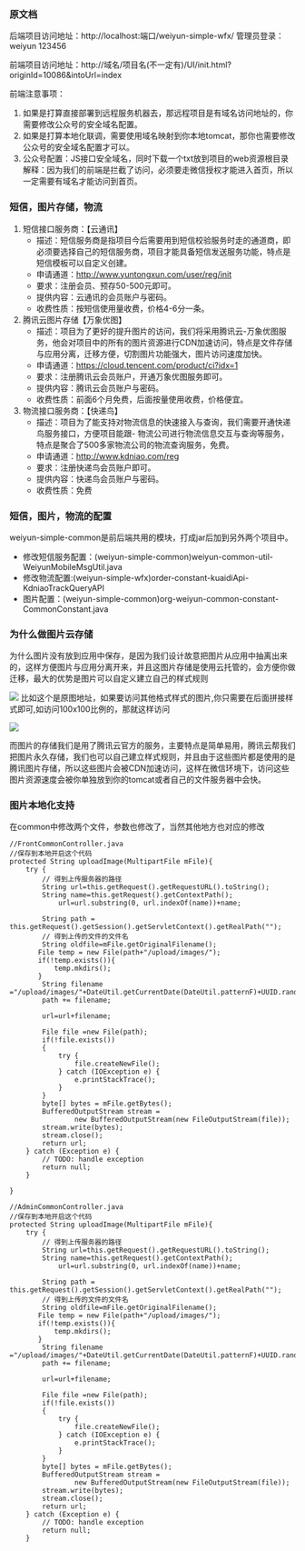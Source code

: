### 原文档
后端项目访问地址：http://localhost:端口/weiyun-simple-wfx/    管理员登录：weiyun  123456

前端项目访问地址：http://域名/项目名(不一定有)/UI/init.html?originId=10086&intoUrl=index

前端注意事项：
1. 如果是打算直接部署到远程服务机器去，那远程项目是有域名访问地址的，你需要修改公众号的安全域名配置。
2. 如果是打算本地化联调，需要使用域名映射到你本地tomcat，那你也需要修改公众号的安全域名配置才可以。
3. 公众号配置：JS接口安全域名，同时下载一个txt放到项目的web资源根目录
解释：因为我们的前端是拦截了访问，必须要走微信授权才能进入首页，所以一定需要有域名才能访问到首页。

### 短信，图片存储，物流
1. 短信接口服务商：【云通讯】
   - 描述：短信服务商是指项目今后需要用到短信校验服务时走的通道商，即必须要选择自己的短信服务商，项目才能具备短信发送服务功能，特点是短信模板可以自定义创建。
   - 申请通道：http://www.yuntongxun.com/user/reg/init
   - 要求：注册会员、预存50-500元即可。
   - 提供内容：云通讯的会员账户与密码。
   - 收费性质：按短信使用量收费，价格4-6分一条。
2. 腾讯云图片存储【万象优图】
   - 描述：项目为了更好的提升图片的访问，我们将采用腾讯云-万象优图服务，他会对项目中的所有的图片资源进行CDN加速访问，特点是文件存储与应用分离，迁移方便，切割图片功能强大，图片访问速度加快。
   - 申请通道：https://cloud.tencent.com/product/ci?idx=1
   - 要求：注册腾讯云会员账户，开通万象优图服务即可。
   - 提供内容：腾讯云会员账户与密码。
   - 收费性质：前面6个月免费，后面按量使用收费，价格便宜。
3. 物流接口服务商：【快递鸟】
   - 描述：项目为了能支持对物流信息的快速接入与查询，我们需要开通快递鸟服务接口，方便项目能跟- 物流公司进行物流信息交互与查询等服务，特点是聚合了500多家物流公司的物流查询服务，免费。
   - 申请通道：http://www.kdniao.com/reg
   - 要求：注册快递鸟会员账户即可。
   - 提供内容：快递鸟会员账户与密码。
   - 收费性质：免费

### 短信，图片，物流的配置
weiyun-simple-common是前后端共用的模块，打成jar后加到另外两个项目中。
- 修改短信服务配置：(weiyun-simple-common)weiyun-common-util-WeiyunMobileMsgUtil.java
- 修改物流配置:(weiyun-simple-wfx)order-constant-kuaidiApi-KdniaoTrackQueryAPI
- 图片配置：(weiyun-simple-common)org-weiyun-common-constant-CommonConstant.java

### 为什么做图片云存储
为什么图片没有放到应用中保存，是因为我们设计故意把图片从应用中抽离出来的，这样方便图片与应用分离开来，并且这图片存储是使用云托管的，会方便你做迁移，最大的优势是图片可以自定义建立自己的样式规则

![](http://weiyuntest-1253191691.image.myqcloud.com/weiit_shop_f2b/20170713/694a22e6-415b-49e7-8025-aca0c529d034.jpg)
比如这个是原图地址，如果要访问其他格式样式的图片,你只需要在后面拼接样式即可,如访问100x100比例的，那就这样访问

![](http://weiyuntest-1253191691.image.myqcloud.com/weiit_shop_f2b/20170713/694a22e6-415b-49e7-8025-aca0c529d034.jpg_100x100)

而图片的存储我们是用了腾讯云官方的服务，主要特点是简单易用，腾讯云帮我们把图片永久存储，我们也可以自己建立样式规则，并且由于这些图片都是使用的是腾讯图片存储，所以这些图片会被CDN加速访问，这样在微信环境下，访问这些图片资源速度会被你单独放到你的tomcat或者自己的文件服务器中会快。

### 图片本地化支持
在common中修改两个文件，参数也修改了，当然其他地方也对应的修改
```
//FrontCommonController.java
//保存到本地开启这个代码
protected String uploadImage(MultipartFile mFile){
	try {
		// 得到上传服务器的路径
    	String url=this.getRequest().getRequestURL().toString();
    	String name=this.getRequest().getContextPath();
    		url=url.substring(0, url.indexOf(name))+name;
    	
        String path = this.getRequest().getSession().getServletContext().getRealPath("");
        // 得到上传的文件的文件名
        String oldfile=mFile.getOriginalFilename();
       File temp = new File(path+"/upload/images/");
       if(!temp.exists()){
    	   temp.mkdirs();
       }
        String filename ="/upload/images/"+DateUtil.getCurrentDate(DateUtil.patternF)+UUID.randomUUID()+oldfile.substring(oldfile.lastIndexOf("."));
        path += filename;
        
        url=url+filename;

        File file =new File(path);    
        if(!file.exists())    
        {    
            try {    
                file.createNewFile();    
            } catch (IOException e) {    
                e.printStackTrace();    
            }    
        }
        byte[] bytes = mFile.getBytes();
        BufferedOutputStream stream =
                new BufferedOutputStream(new FileOutputStream(file));
        stream.write(bytes);
        stream.close();
        return url;
	} catch (Exception e) {
		// TODO: handle exception
		return null;
	}
	
}
```

```
//AdminCommonController.java
//保存到本地开启这个代码
protected String uploadImage(MultipartFile mFile){
	try {
		// 得到上传服务器的路径
    	String url=this.getRequest().getRequestURL().toString();
    	String name=this.getRequest().getContextPath();
    		url=url.substring(0, url.indexOf(name))+name;
    	
        String path = this.getRequest().getSession().getServletContext().getRealPath("");
        // 得到上传的文件的文件名
        String oldfile=mFile.getOriginalFilename();
       File temp = new File(path+"/upload/images/");
       if(!temp.exists()){
    	   temp.mkdirs();
       }
        String filename ="/upload/images/"+DateUtil.getCurrentDate(DateUtil.patternF)+UUID.randomUUID()+oldfile.substring(oldfile.lastIndexOf("."));
        path += filename;
        
        url=url+filename;

        File file =new File(path);    
        if(!file.exists())    
        {    
            try {    
                file.createNewFile();    
            } catch (IOException e) {    
                e.printStackTrace();    
            }    
        }
        byte[] bytes = mFile.getBytes();
        BufferedOutputStream stream =
                new BufferedOutputStream(new FileOutputStream(file));
        stream.write(bytes);
        stream.close();
        return url;
	} catch (Exception e) {
		// TODO: handle exception
		return null;
	}
```